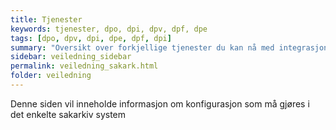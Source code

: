 ```yaml
---
title: Tjenester
keywords: tjenester, dpo, dpi, dpv, dpf, dpe
tags: [dpo, dpv, dpi, dpe, dpf, dpi]
summary: "Oversikt over forkjellige tjenester du kan nå med integrasjonspunket"
sidebar: veiledning_sidebar
permalink: veiledning_sakark.html
folder: veiledning
---
```


Denne siden vil inneholde informasjon om konfigurasjon som må gjøres i det enkelte sakarkiv system